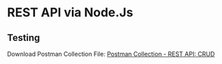 # REST API via Node.Js

## Testing
Download Postman Collection File: 
[Postman Collection - REST API: CRUD](https://github.com/intKuka/JS-CRUD/files/15485729/REST_API_-_CRUD.postman_collection.json)
